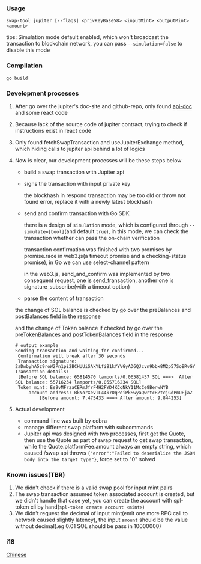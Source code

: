 ### Usage

```shell
swap-tool jupiter [--flags] <privKeyBase58> <inputMint> <outputMint> <amount>
```

tips: Simulation mode default enabled, which won't broadcast the transaction to blockchain network, you can pass `--simulation=false` to disable this mode

### Compilation

```shell
go build
```

### Development processes

1. After go over the jupiter's doc-site and github-repo, only found [api-doc](https://station.jup.ag/api-v6/get-quote) and some react code

2. Because lack of the source code of jupiter contract, trying to check if instructions exist in react code

3. Only found fetchSwapTransaction and useJupiterExchange method, which hiding calls to jupiter api behind a lot of logics

4. Now is clear, our development processes will be these steps below

   - build a swap transaction with Jupiter api

   - signs the transaction with input private key

     the blockhash in respond transaction may be too old or throw not found error, replace it with a newly latest blockhash

   - send and confirm transaction with Go SDK

     there is a design of `simulation` mode, which is configured through `--simulate=[bool]`(and default `true`), in this mode, we can check the transaction whether can pass the on-chain verification

     transaction confirmation was finished with two promises by promise.race in web3.js(a timeout promise and a checking-status promise), in Go we can use select-channel pattern

     in the web3.js, send_and_confirm was implemented by two consequent request, one is send_transaction, another one is signature_subscribe(with a timeout option)

   - parse the content of transaction

   the change of SOL balance is checked by go over the preBalances and postBalances field in the response

   and the change of Token balance if checked by go over the preTokenBalances and postTokenBalances field in the response

   ```shell
   # output example
   Sending transaction and waiting for confirmed...
   	Confirmation will break after 30 seconds
   	Transaction signature: 2aDwbyhA5z9roW2Pn1pi2BCHUUiSAkYLfi81kYYVGyAD6QJcvn9bbx8M2p57SoBRvGYBT3WeGcoaw7LMHdK8yipk
   Transaction details:
   	[Before SOL balance: 65814570 lamports/0.06581457 SOL ===>  After SOL balance: 55716234 lamports/0.055716234 SOL]
   	Token mint: Es9vMFrzaCERmJfrF4H2FYD4KCoNkY11McCe8BenwNYB
   		account address: BkNorXevTL44k7DqPeiPkSwyaQwrtcBZtcjGdPmUEjaZ
   			[Before amount: 7.475433 ===> After amount: 9.844253]
   ```

5. Actual development
   - command-line was built by cobra
   - manage different swap platform with subcommands
   - Jupiter api was designed with two processes, first get the Quote, then use the Quote as part of swap request to get swap transaction, while the Quote.platformFee.amount always an empty string, which caused /swap api throws `{"error":"Failed to deserialize the JSON body into the target type"}`, force set to "0" solved

### Known issues(TBR)

1. We didn't check if there is a valid swap pool for input mint pairs
2. The swap transaction assumed token associated account is created, but we didn't handle that case yet, you can create the account with spl-token cli by hand(`spl-token create account <mint>`)
3. We didn't request the decimal of input mint(emit one more RPC call to network caused slightly latency), the input `amount` should be the value without decimal(.eg 0.01 SOL should be pass in 10000000)

### i18

[Chinese](https://github.com/kervinct/swap-tool/blob/main/docs/README-chs.md)
